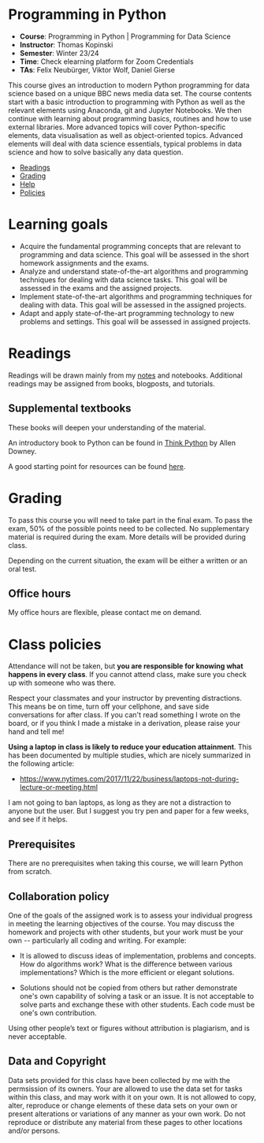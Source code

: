 Programming in Python
==========

- **Course**: Programming in Python | Programming for Data Science
- **Instructor**: Thomas Kopinski
- **Semester**: Winter 23/24
- **Time**: Check elearning platform for Zoom Credentials
- **TAs**: Felix Neubürger, Viktor Wolf, Daniel Gierse


This course gives an introduction to modern Python programming for data science based on a unique BBC news media data set. The course contents start with a basic introduction to programming with Python as well as the relevant elements using Anaconda, git and Jupyter Notebooks. 
We then continue with learning about programming basics, routines and how to use external libraries. More advanced topics will cover Python-specific elements, data visualisation as well as object-oriented topics. Advanced elements will deal with data science essentials, typical problems in data science and how to solve basically any data question.

- [Readings](#readings)
- [Grading](#grading)
- [Help](#help)
- [Policies](#policies)

# Learning goals
<a name="learning"/>

- Acquire the fundamental programming concepts that are relevant to programming and data science. This goal will be assessed in the short homework assignments and the exams.
- Analyze and understand state-of-the-art algorithms and programming techniques for dealing with data science tasks. This goal will be assessed in the exams and the assigned projects.
- Implement state-of-the-art algorithms and programming techniques for dealing with data. This goal will be assessed in the assigned projects.
- Adapt and apply state-of-the-art programming technology to new problems and settings. This goal will be assessed in assigned projects.

# Readings #
<a name="readings"/>

Readings will be drawn mainly from my [notes](https://github.com/MrIckyThump/programming_python/tree/main/notes) and notebooks. Additional readings may be assigned from books, blogposts, and tutorials.

## Supplemental textbooks ##

These books will deepen your understanding of the material.

An introductory book to Python can be found in [Think Python](https://greenteapress.com/wp/think-python-2e/) by Allen Downey.

A good starting point for resources can be found [here](https://www.python.org/doc/).

# Grading
<a name="grading"/>

To pass this course you will need to take part in the final exam. To pass the exam, 50% of the possible points need to be collected. No supplementary material is required during the exam. More details will be provided during class.

Depending on the current situation, the exam will be either a written or an oral test.

## Office hours

My office hours are flexible, please contact me on demand.


# Class policies
<a name="policies"/>

Attendance will not be taken, but **you are responsible for knowing what happens in every class**. If you cannot attend class, make sure you check up with someone who was there.

Respect your classmates and your instructor by preventing distractions. This means be on time, turn off your cellphone, and save side conversations for after class. If you can't read something I wrote on the board, or if you think I made a mistake in a derivation, please raise your hand and tell me!

**Using a laptop in class is likely to reduce your education attainment**. This has been documented by multiple studies, which are nicely summarized in the following article:

- https://www.nytimes.com/2017/11/22/business/laptops-not-during-lecture-or-meeting.html

I am not going to ban laptops, as long as they are not a distraction to anyone but the user. But I suggest you try pen and paper for a few weeks, and see if it helps.

## Prerequisites
<a name="prerequisites"/>

There are no prerequisites when taking this course, we will learn Python from scratch.

## Collaboration policy

One of the goals of the assigned work is to assess your individual progress in meeting the learning objectives of the course. You may discuss the homework and projects with other students, but your work must be your own -- particularly all coding and writing. For example:

- It is allowed to discuss ideas of implementation, problems and concepts. How do algorithms work? What is the difference between various implementations? Which is the more efficient or elegant solutions.

- Solutions should not be copied from others but rather demonstrate one's own capability of solving a task or an issue. It is not acceptable to solve parts and exchange these with other students. Each code must be one's own contribution.

Using other people’s text or figures without attribution is plagiarism, and is never acceptable.

## Data and Copyright

Data sets provided for this class have been collected by me with the permsission of its owners. Your are allowed to use the data set for tasks within this class, and may work with it on your own. 
It is not allowed to copy, alter, reproduce or change elements of these data sets on your own or present alterations or variations of any manner as your own work. Do not reproduce or distribute any material from these pages to other locations and/or persons. 
